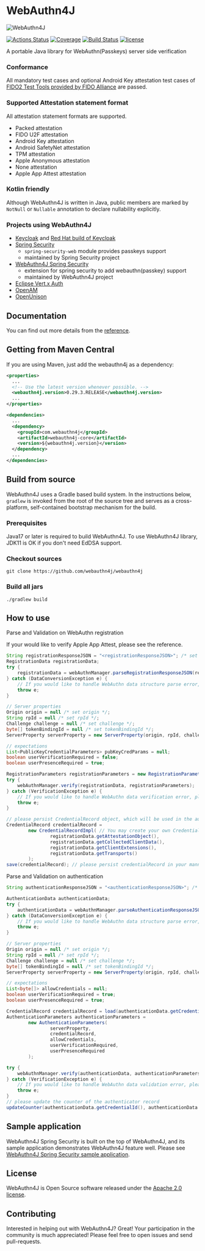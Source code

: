 # WebAuthn4J

![WebAuthn4J](./docs/image/logo.png)

[![Actions Status](https://github.com/webauthn4j/webauthn4j/workflows/CI/badge.svg)](https://github.com/webauthn4j/webauthn4j/actions)
[![Coverage](https://sonarcloud.io/api/project_badges/measure?project=webauthn4j&metric=coverage)](https://sonarcloud.io/dashboard?id=webauthn4j)
[![Build Status](https://img.shields.io/maven-central/v/com.webauthn4j/webauthn4j-core.svg)](https://search.maven.org/#search%7Cga%7C1%7Cwebauthn4j)
[![license](https://img.shields.io/github/license/webauthn4j/webauthn4j.svg)](https://github.com/webauthn4j/webauthn4j/blob/master/LICENSE.txt)

A portable Java library for WebAuthn(Passkeys) server side verification

### Conformance

All mandatory test cases and optional Android Key attestation test cases of [FIDO2 Test Tools provided by FIDO Alliance](https://fidoalliance.org/certification/functional-certification/conformance/)
are passed.

### Supported Attestation statement format

All attestation statement formats are supported.

* Packed attestation
* FIDO U2F attestation
* Android Key attestation
* Android SafetyNet attestation
* TPM attestation
* Apple Anonymous attestation
* None attestation
* Apple App Attest attestation

### Kotlin friendly

Although WebAuthn4J is written in Java, public members are marked by `NotNull` or `Nullable` annotation
to declare nullability explicitly.

### Projects using WebAuthn4J

* [Keycloak](https://www.keycloak.org/) and [Red Hat build of Keycloak](https://access.redhat.com/products/red-hat-build-of-keycloak) 
* [Spring Security](https://docs.spring.io/spring-security/reference/servlet/authentication/passkeys.html)
  * `spring-security-web` module provides passkeys support
  * maintained by Spring Security project
* [WebAuthn4J Spring Security](https://github.com/webauthn4j/webauthn4j-spring-security)
  * extension for spring security to add webauthn(passkey) support
  * maintained by WebAuthn4J project
* [Eclipse Vert.x Auth](https://github.com/eclipse-vertx/vertx-auth)
* [OpenAM](https://github.com/OpenIdentityPlatform/OpenAM)
* [OpenUnison](https://openunison.github.io)

## Documentation

You can find out more details from the [reference](https://webauthn4j.github.io/webauthn4j/en/).

## Getting from Maven Central

If you are using Maven, just add the webauthn4j as a dependency:

```xml
<properties>
  ...
  <!-- Use the latest version whenever possible. -->
  <webauthn4j.version>0.29.3.RELEASE</webauthn4j.version>
  ...
</properties>

<dependencies>
  ...
  <dependency>
    <groupId>com.webauthn4j</groupId>
    <artifactId>webauthn4j-core</artifactId>
    <version>${webauthn4j.version}</version>
  </dependency>
  ...
</dependencies>
```


## Build from source

WebAuthn4J uses a Gradle based build system.
In the instructions below, `gradlew` is invoked from the root of the source tree and serves as a cross-platform,
self-contained bootstrap mechanism for the build.

### Prerequisites

Java17 or later is required to build WebAuthn4J.
To use WebAuthn4J library, JDK11 is OK if you don't need EdDSA support.

### Checkout sources

```
git clone https://github.com/webauthn4j/webauthn4j
```

### Build all jars

```
./gradlew build
```

## How to use

Parse and Validation on WebAuthn registration

If your would like to verify Apple App Attest, please see the reference.

```java 
String registrationResponseJSON = "<registrationResponseJSON>"; /* set registrationResponseJSON received from frontend */
RegistrationData registrationData;
try {
    registrationData = webAuthnManager.parseRegistrationResponseJSON(registrationResponseJSON);
} catch (DataConversionException e) {
    // If you would like to handle WebAuthn data structure parse error, please catch DataConversionException
    throw e;
}

// Server properties
Origin origin = null /* set origin */;
String rpId = null /* set rpId */;
Challenge challenge = null /* set challenge */;
byte[] tokenBindingId = null /* set tokenBindingId */;
ServerProperty serverProperty = new ServerProperty(origin, rpId, challenge, tokenBindingId);

// expectations
List<PublicKeyCredentialParameters> pubKeyCredParams = null;
boolean userVerificationRequired = false;
boolean userPresenceRequired = true;

RegistrationParameters registrationParameters = new RegistrationParameters(serverProperty, pubKeyCredParams, userVerificationRequired, userPresenceRequired);
try {
    webAuthnManager.verify(registrationData, registrationParameters);
} catch (VerificationException e) {
    // If you would like to handle WebAuthn data verification error, please catch VerificationException
    throw e;
}

// please persist CredentialRecord object, which will be used in the authentication process.
CredentialRecord credentialRecord =
        new CredentialRecordImpl( // You may create your own CredentialRecord implementation to save friendly authenticator name
                registrationData.getAttestationObject(),
                registrationData.getCollectedClientData(),
                registrationData.getClientExtensions(),
                registrationData.getTransports()
        );
save(credentialRecord); // please persist credentialRecord in your manner
```

Parse and Validation on authentication
```java 
String authenticationResponseJSON = "<authenticationResponseJSON>"; /* set authenticationResponseJSON received from frontend */

AuthenticationData authenticationData;
try {
    authenticationData = webAuthnManager.parseAuthenticationResponseJSON(authenticationResponseJSON);
} catch (DataConversionException e) {
    // If you would like to handle WebAuthn data structure parse error, please catch DataConversionException
    throw e;
}

// Server properties
Origin origin = null /* set origin */;
String rpId = null /* set rpId */;
Challenge challenge = null /* set challenge */;
byte[] tokenBindingId = null /* set tokenBindingId */;
ServerProperty serverProperty = new ServerProperty(origin, rpId, challenge, tokenBindingId);

// expectations
List<byte[]> allowCredentials = null;
boolean userVerificationRequired = true;
boolean userPresenceRequired = true;

CredentialRecord credentialRecord = load(authenticationData.getCredentialId()); // please load authenticator object persisted in the registration process in your manner
AuthenticationParameters authenticationParameters =
        new AuthenticationParameters(
                serverProperty,
                credentialRecord,
                allowCredentials,
                userVerificationRequired,
                userPresenceRequired
        );

try {
    webAuthnManager.verify(authenticationData, authenticationParameters);
} catch (VerificationException e) {
    // If you would like to handle WebAuthn data validation error, please catch ValidationException
    throw e;
}
// please update the counter of the authenticator record
updateCounter(authenticationData.getCredentialId(), authenticationData.getAuthenticatorData().getSignCount());
```

## Sample application

WebAuthn4J Spring Security is built on the top of WebAuthn4J, and its sample application demonstrates WebAuthn4J feature well.
Please see [WebAuthn4J Spring Security sample application](https://github.com/webauthn4j/webauthn4j-spring-security).

## License

WebAuthn4J is Open Source software released under the
[Apache 2.0 license](http://www.apache.org/licenses/LICENSE-2.0.html).

## Contributing

Interested in helping out with WebAuthn4J? Great! Your participation in the community is much appreciated!
Please feel free to open issues and send pull-requests.

